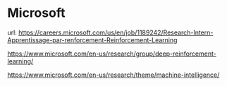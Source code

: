# Microsoft

url: https://careers.microsoft.com/us/en/job/1189242/Research-Intern-Apprentissage-par-renforcement-Reinforcement-Learning

https://www.microsoft.com/en-us/research/group/deep-reinforcement-learning/

https://www.microsoft.com/en-us/research/theme/machine-intelligence/